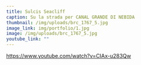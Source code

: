 ```yaml
---
title: Sulcis Seacliff
caption: Su la strada per CANAL GRANDE DI NEBIDA
thumbnail: /img/uploads/brc_1767_5.jpg
image_link: img/portfolio/1.jpg
image: /img/uploads/brc_1767_5.jpg
youtube_link: ""
---
```

https://www.youtube.com/watch?v=CIAx-u283Qw
